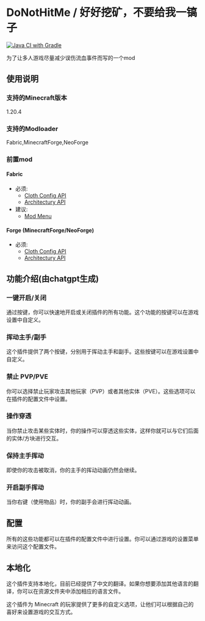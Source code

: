 # DoNotHitMe / 好好挖矿，不要给我一镐子

[![Java CI with Gradle](https://github.com/Takaranoao/DoNotHitMe/actions/workflows/gradle.yml/badge.svg)](https://github.com/Takaranoao/DoNotHitMe/actions/workflows/gradle.yml)

为了让多人游戏尽量减少误伤流血事件而写的一个mod

## 使用说明

### 支持的Minecraft版本
1.20.4

### 支持的Modloader
Fabric,MinecraftForge,NeoForge

### 前置mod

#### Fabric
- 必须:
  - [Cloth Config API](https://modrinth.com/mod/cloth-config)
  - [Architectury API](https://modrinth.com/mod/architectury-api)
- 建议:
  - [Mod Menu](https://modrinth.com/mod/modmenu)
#### Forge (MinecraftForge/NeoForge)
- 必须:
  - [Cloth Config API](https://modrinth.com/mod/cloth-config)
  - [Architectury API](https://modrinth.com/mod/architectury-api)

## 功能介绍(由chatgpt生成)

### 一键开启/关闭
通过按键，你可以快速地开启或关闭插件的所有功能。这个功能的按键可以在游戏设置中自定义。

### 挥动主手/副手
这个插件提供了两个按键，分别用于挥动主手和副手。这些按键可以在游戏设置中自定义。

### 禁止 PVP/PVE
你可以选择禁止玩家攻击其他玩家（PVP）或者其他实体（PVE）。这些选项可以在插件的配置文件中设置。

### 操作穿透
当你禁止攻击某些实体时，你的操作可以穿透这些实体，这样你就可以与它们后面的实体/方块进行交互。

### 保持主手挥动
即使你的攻击被取消，你的主手的挥动动画仍然会继续。

### 开启副手挥动
当你右键（使用物品）时，你的副手会进行挥动动画。

## 配置
所有的这些功能都可以在插件的配置文件中进行设置。你可以通过游戏的设置菜单来访问这个配置文件。

## 本地化
这个插件支持本地化，目前已经提供了中文的翻译。如果你想要添加其他语言的翻译，你可以在资源文件夹中添加相应的语言文件。

这个插件为 Minecraft 的玩家提供了更多的自定义选项，让他们可以根据自己的喜好来设置游戏的交互方式。
